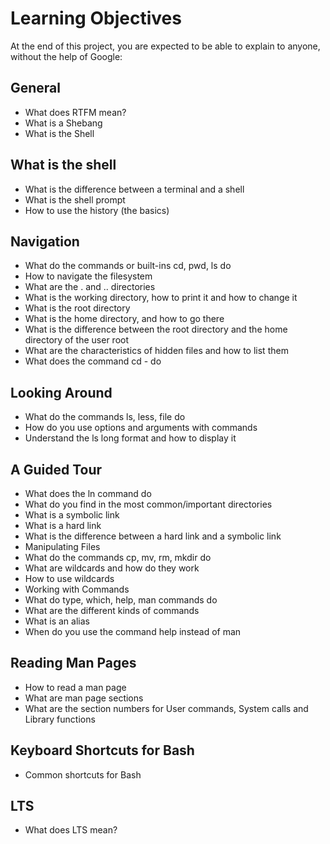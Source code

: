 # Learning Objectives
At the end of this project, you are expected to be able to explain to anyone, without the help of Google:

## General
- What does RTFM mean?
- What is a Shebang
- What is the Shell
## What is the shell
- What is the difference between a terminal and a shell
- What is the shell prompt
- How to use the history (the basics)
## Navigation
- What do the commands or built-ins cd, pwd, ls do
- How to navigate the filesystem
- What are the . and .. directories
- What is the working directory, how to print it and how to change it
- What is the root directory
- What is the home directory, and how to go there
- What is the difference between the root directory and the home directory of the user root
- What are the characteristics of hidden files and how to list them
- What does the command cd - do
## Looking Around
- What do the commands ls, less, file do
- How do you use options and arguments with commands
- Understand the ls long format and how to display it
## A Guided Tour
- What does the ln command do
- What do you find in the most common/important directories
- What is a symbolic link
- What is a hard link
- What is the difference between a hard link and a symbolic link
- Manipulating Files
- What do the commands cp, mv, rm, mkdir do
- What are wildcards and how do they work
- How to use wildcards
- Working with Commands
- What do type, which, help, man commands do
- What are the different kinds of commands
- What is an alias
- When do you use the command help instead of man
## Reading Man Pages
- How to read a man page
- What are man page sections
- What are the section numbers for User commands, System calls and Library functions
## Keyboard Shortcuts for Bash
- Common shortcuts for Bash
## LTS
- What does LTS mean?
